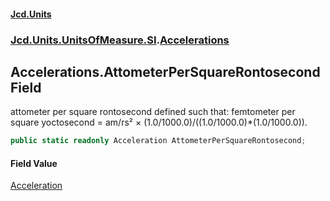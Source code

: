 #### [Jcd.Units](index.md 'index')
### [Jcd.Units.UnitsOfMeasure.SI](Jcd.Units.UnitsOfMeasure.SI.md 'Jcd.Units.UnitsOfMeasure.SI').[Accelerations](Accelerations.md 'Jcd.Units.UnitsOfMeasure.SI.Accelerations')

## Accelerations.AttometerPerSquareRontosecond Field

attometer per square rontosecond defined such that: femtometer per square yoctosecond = am/rs² × (1.0/1000.0)/((1.0/1000.0)*(1.0/1000.0)).

```csharp
public static readonly Acceleration AttometerPerSquareRontosecond;
```

#### Field Value
[Acceleration](Acceleration.md 'Jcd.Units.UnitTypes.Acceleration')